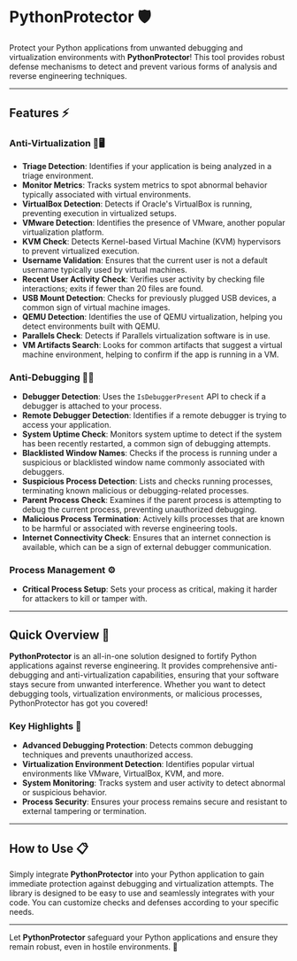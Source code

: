 # PythonProtector 🛡️

Protect your Python applications from unwanted debugging and virtualization environments with **PythonProtector**! This tool provides robust defense mechanisms to detect and prevent various forms of analysis and reverse engineering techniques.

---

## Features ⚡

### **Anti-Virtualization** 🚫🖥️

- **Triage Detection**: Identifies if your application is being analyzed in a triage environment.  
- **Monitor Metrics**: Tracks system metrics to spot abnormal behavior typically associated with virtual environments.  
- **VirtualBox Detection**: Detects if Oracle's VirtualBox is running, preventing execution in virtualized setups.  
- **VMware Detection**: Identifies the presence of VMware, another popular virtualization platform.  
- **KVM Check**: Detects Kernel-based Virtual Machine (KVM) hypervisors to prevent virtualized execution.  
- **Username Validation**: Ensures that the current user is not a default username typically used by virtual machines.  
- **Recent User Activity Check**: Verifies user activity by checking file interactions; exits if fewer than 20 files are found.  
- **USB Mount Detection**: Checks for previously plugged USB devices, a common sign of virtual machine images.  
- **QEMU Detection**: Identifies the use of QEMU virtualization, helping you detect environments built with QEMU.  
- **Parallels Check**: Detects if Parallels virtualization software is in use.  
- **VM Artifacts Search**: Looks for common artifacts that suggest a virtual machine environment, helping to confirm if the app is running in a VM.

### **Anti-Debugging** 🕵️‍♂️

- **Debugger Detection**: Uses the `IsDebuggerPresent` API to check if a debugger is attached to your process.  
- **Remote Debugger Detection**: Identifies if a remote debugger is trying to access your application.  
- **System Uptime Check**: Monitors system uptime to detect if the system has been recently restarted, a common sign of debugging attempts.  
- **Blacklisted Window Names**: Checks if the process is running under a suspicious or blacklisted window name commonly associated with debuggers.  
- **Suspicious Process Detection**: Lists and checks running processes, terminating known malicious or debugging-related processes.  
- **Parent Process Check**: Examines if the parent process is attempting to debug the current process, preventing unauthorized debugging.  
- **Malicious Process Termination**: Actively kills processes that are known to be harmful or associated with reverse engineering tools.  
- **Internet Connectivity Check**: Ensures that an internet connection is available, which can be a sign of external debugger communication.

### **Process Management** ⚙️

- **Critical Process Setup**: Sets your process as critical, making it harder for attackers to kill or tamper with.

---

## Quick Overview 🌟

**PythonProtector** is an all-in-one solution designed to fortify Python applications against reverse engineering. It provides comprehensive anti-debugging and anti-virtualization capabilities, ensuring that your software stays secure from unwanted interference. Whether you want to detect debugging tools, virtualization environments, or malicious processes, PythonProtector has got you covered!

### Key Highlights 📌

- **Advanced Debugging Protection**: Detects common debugging techniques and prevents unauthorized access.
- **Virtualization Environment Detection**: Identifies popular virtual environments like VMware, VirtualBox, KVM, and more.
- **System Monitoring**: Tracks system and user activity to detect abnormal or suspicious behavior.
- **Process Security**: Ensures your process remains secure and resistant to external tampering or termination.

---

## How to Use 📋

Simply integrate **PythonProtector** into your Python application to gain immediate protection against debugging and virtualization attempts. The library is designed to be easy to use and seamlessly integrates with your code. You can customize checks and defenses according to your specific needs.

---

Let **PythonProtector** safeguard your Python applications and ensure they remain robust, even in hostile environments. 🚀
